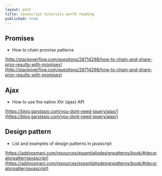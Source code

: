 ```yaml
---
layout: post
title: Javascript tutorials worth reading
published: true
---
```


## Promises

* How to chain promise patterns

[http://stackoverflow.com/questions/28714298/how-to-chain-and-share-prior-results-with-promises](http://stackoverflow.com/questions/28714298/how-to-chain-and-share-prior-results-with-promises)


## Ajax

* How to use the native Xhr (ajax) API

[https://blog.garstasio.com/you-dont-need-jquery/ajax/](https://blog.garstasio.com/you-dont-need-jquery/ajax/)

## Design pattern

* List and examples of design patterns in javascript  


[https://addyosmani.com/resources/essentialjsdesignpatterns/book/#decoratorpatternjavascript](https://addyosmani.com/resources/essentialjsdesignpatterns/book/#decoratorpatternjavascript)
